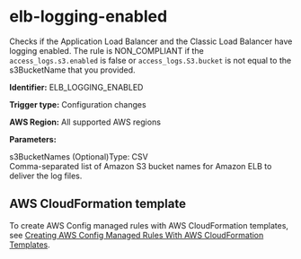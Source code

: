 # elb\-logging\-enabled<a name="elb-logging-enabled"></a>

Checks if the Application Load Balancer and the Classic Load Balancer have logging enabled\. The rule is NON\_COMPLIANT if the `access_logs.s3.enabled` is false or `access_logs.S3.bucket` is not equal to the s3BucketName that you provided\.

**Identifier:** ELB\_LOGGING\_ENABLED

**Trigger type:** Configuration changes

**AWS Region:** All supported AWS regions

**Parameters:**

s3BucketNames \(Optional\)Type: CSV  
Comma\-separated list of Amazon S3 bucket names for Amazon ELB to deliver the log files\.

## AWS CloudFormation template<a name="w79aac11c32c17b7d295c15"></a>

To create AWS Config managed rules with AWS CloudFormation templates, see [Creating AWS Config Managed Rules With AWS CloudFormation Templates](aws-config-managed-rules-cloudformation-templates.md)\.